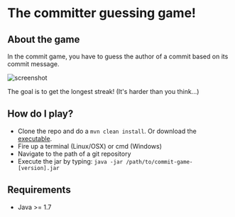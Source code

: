 # The committer guessing game!

## About the game

In the commit game, you have to guess the author of a commit based on its commit message.

![screenshot](https://cloud.githubusercontent.com/assets/5860071/10265629/13886d46-6a41-11e5-8561-594d9db8b8c7.png)

The goal is to get the longest streak! (It's harder than you think...)

## How do I play?

- Clone the repo and do a `mvn clean install`. Or download the [executable](../../../maven-repository/raw/master/releases/com/vrachieru/commit-game/1.1/commit-game-1.1.jar).
- Fire up a terminal (Linux/OSX) or cmd (Windows)
- Navigate to the path of a git repository
- Execute the jar by typing: `java -jar /path/to/commit-game-[version].jar`

## Requirements

- Java >= 1.7
